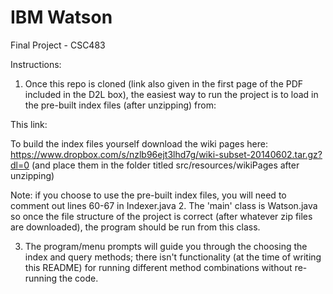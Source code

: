 # IBM Watson
Final Project - CSC483

Instructions:
1. Once this repo is cloned (link also given in the first page of the PDF included in the D2L box), the easiest way to run the project is to load in the pre-built index files (after unzipping) from:
 
This link:
  
  
To build the index files yourself download the wiki pages here:
https://www.dropbox.com/s/nzlb96ejt3lhd7g/wiki-subset-20140602.tar.gz?dl=0 (and place them in the folder titled src/resources/wikiPages after unzipping)

Note: if you choose to use the pre-built index files, you will need to comment out lines 60-67 in Indexer.java
2. The 'main' class is Watson.java so once the file structure of the project is correct (after whatever zip files are downloaded), the program should be run from this class.

3. The program/menu prompts will guide you through the choosing the index and query methods; there isn't functionality (at the time of writing this README) for running different method combinations without re-running the code.
